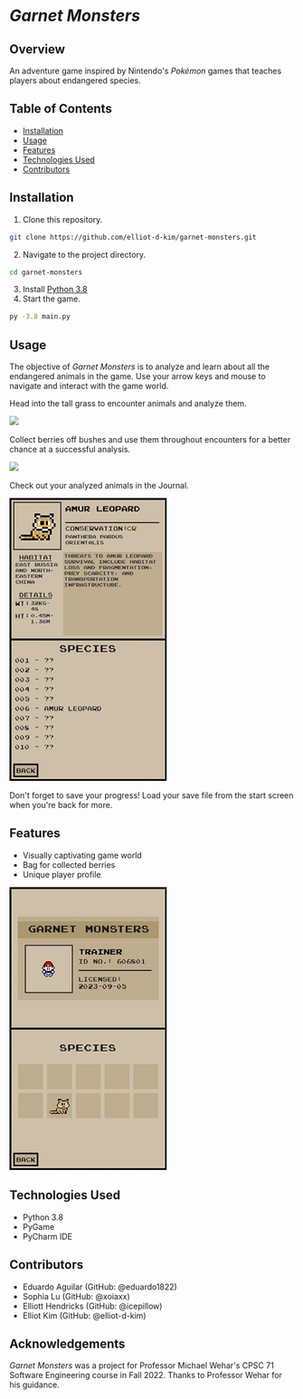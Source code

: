 # _Garnet Monsters_

## Overview

An adventure game inspired by Nintendo's _Pok&eacute;mon_ games that teaches players about endangered species.

## Table of Contents

- [Installation](#installation)
- [Usage](#usage)
- [Features](#features)
- [Technologies Used](#technologies-used)
- [Contributors](#contributors)

## Installation

1. Clone this repository.
```bash
git clone https://github.com/elliot-d-kim/garnet-monsters.git
```
2. Navigate to the project directory.
```bash
cd garnet-monsters
```
3. Install [Python 3.8](https://www.python.org/downloads/release/python-3810/)
4. Start the game.
```bash
py -3.8 main.py
```

## Usage

The objective of _Garnet Monsters_ is to analyze and learn about all the endangered animals in the game. Use your arrow keys and mouse to navigate and interact with the game world. 

Head into the tall grass to encounter animals and analyze them.

<img src="https://github.com/elliot-d-kim/garnet-monsters/blob/main/README-resources/Animal-encounter.gif" height="500" />

Collect berries off bushes and use them throughout encounters for a better chance at a successful analysis.   

<img src="https://github.com/elliot-d-kim/garnet-monsters/blob/main/README-resources/Pick-berries-2.gif" width="278" />

Check out your analyzed animals in the Journal.

<img src="https://github.com/elliot-d-kim/garnet-monsters/blob/main/README-resources/Journal-entry.jpeg" height="500" />

Don't forget to save your progress! Load your save file from the start screen when you're back for more.


## Features

- Visually captivating game world
- Bag for collected berries
- Unique player profile

<img src="https://github.com/elliot-d-kim/garnet-monsters/blob/main/README-resources/Player-profile.jpeg" height="500" />


## Technologies Used

- Python 3.8
- PyGame
- PyCharm IDE


## Contributors

- Eduardo Aguilar (GitHub: @eduardo1822)
- Sophia Lu (GitHub: @xoiaxx)
- Elliott Hendricks (GitHub: @icepillow)
- Elliot Kim (GitHub: @elliot-d-kim)

## Acknowledgements

_Garnet Monsters_ was a project for Professor Michael Wehar's CPSC 71 Software Engineering course in Fall 2022. Thanks to Professor Wehar for his guidance.
